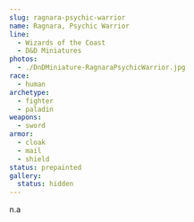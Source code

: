 ```yaml
---
slug: ragnara-psychic-warrior
name: Ragnara, Psychic Warrior
line:
  - Wizards of the Coast
  - D&D Miniatures
photos:
  - ./DnDMiniature-RagnaraPsychicWarrior.jpg
race:
  - human
archetype:
  - fighter
  - paladin
weapons:
  - sword
armor:
  - cloak
  - mail
  - shield
status: prepainted
gallery:
  status: hidden
---
```


n.a
